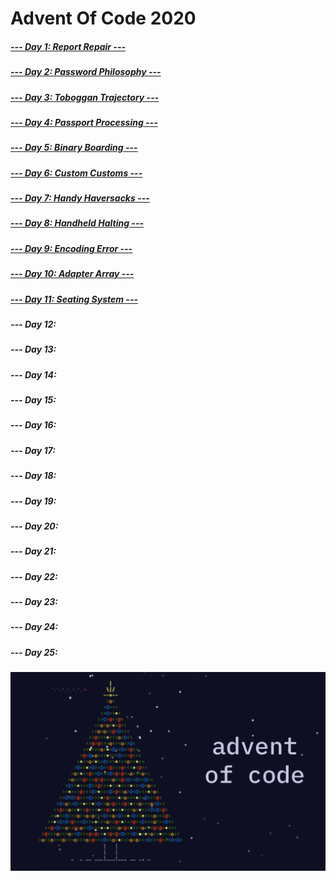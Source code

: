 # Advent Of Code 2020

##### [--- Day 1: Report Repair ---](https://adventofcode.com/2020/day/1)
##### [--- Day 2: Password Philosophy ---](https://adventofcode.com/2020/day/2)
##### [--- Day 3: Toboggan Trajectory ---](https://adventofcode.com/2020/day/3)
##### [--- Day 4: Passport Processing ---](https://adventofcode.com/2020/day/4)
##### [--- Day 5: Binary Boarding ---](https://adventofcode.com/2020/day/5)
##### [--- Day 6: Custom Customs ---](https://adventofcode.com/2020/day/6)
##### [--- Day 7: Handy Haversacks ---](https://adventofcode.com/2020/day/7)
##### [--- Day 8: Handheld Halting ---](https://adventofcode.com/2020/day/8)
##### [--- Day 9: Encoding Error ---](https://adventofcode.com/2020/day/9)
##### [--- Day 10: Adapter Array ---](https://adventofcode.com/2020/day/10)
##### [--- Day 11: Seating System ---](https://adventofcode.com/2020/day/11)
##### --- Day 12:
##### --- Day 13:
##### --- Day 14:
##### --- Day 15:
##### --- Day 16:
##### --- Day 17:
##### --- Day 18:
##### --- Day 19:
##### --- Day 20:
##### --- Day 21:
##### --- Day 22:
##### --- Day 23:
##### --- Day 24:
##### --- Day 25:

![alt text](AdventOfCode.png)

